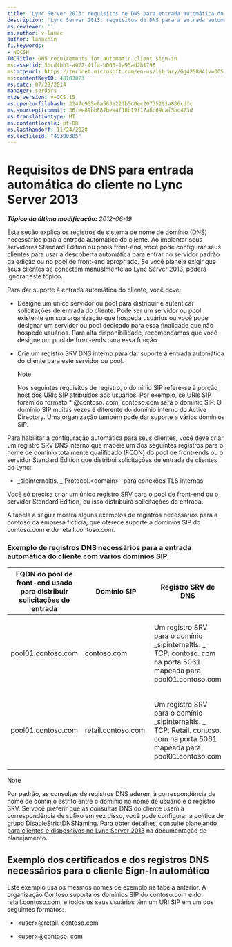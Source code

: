 ```yaml
---
title: 'Lync Server 2013: requisitos de DNS para entrada automática do cliente'
description: 'Lync Server 2013: requisitos de DNS para a entrada automática do cliente.'
ms.reviewer: ''
ms.author: v-lanac
author: lanachin
f1.keywords:
- NOCSH
TOCTitle: DNS requirements for automatic client sign-in
ms:assetid: 3bcd4bb3-a022-4ffa-b005-1a95ad2b1796
ms:mtpsurl: https://technet.microsoft.com/en-us/library/Gg425884(v=OCS.15)
ms:contentKeyID: 48183873
ms.date: 07/23/2014
manager: serdars
mtps_version: v=OCS.15
ms.openlocfilehash: 2247c955e0a563a22fb5d0ec20735291a836cdfc
ms.sourcegitcommit: 36fee89bb887bea4f18b19f17a8c69daf5bc423d
ms.translationtype: MT
ms.contentlocale: pt-BR
ms.lasthandoff: 11/24/2020
ms.locfileid: "49390305"
---
```

# <a name="dns-requirements-for-automatic-client-sign-in-in-lync-server-2013"></a>Requisitos de DNS para entrada automática do cliente no Lync Server 2013

<div data-xmlns="http://www.w3.org/1999/xhtml">

<div class="topic" data-xmlns="http://www.w3.org/1999/xhtml" data-msxsl="urn:schemas-microsoft-com:xslt" data-cs="https://msdn.microsoft.com/">

<div data-asp="https://msdn2.microsoft.com/asp">



</div>

<div id="mainSection">

<div id="mainBody">

<span> </span>

_**Tópico da última modificação:** 2012-06-19_

Esta seção explica os registros de sistema de nome de domínio (DNS) necessários para a entrada automática do cliente. Ao implantar seus servidores Standard Edition ou pools front-end, você pode configurar seus clientes para usar a descoberta automática para entrar no servidor padrão da edição ou no pool de front-end apropriado. Se você planeja exigir que seus clientes se conectem manualmente ao Lync Server 2013, poderá ignorar este tópico.

Para dar suporte à entrada automática do cliente, você deve:

  - Designe um único servidor ou pool para distribuir e autenticar solicitações de entrada do cliente. Pode ser um servidor ou pool existente em sua organização que hospeda usuários ou você pode designar um servidor ou pool dedicado para essa finalidade que não hospede usuários. Para alta disponibilidade, recomendamos que você designe um pool de front-ends para essa função.

  - Crie um registro SRV DNS interno para dar suporte à entrada automática do cliente para este servidor ou pool.
    
    <div>
    

    > [!NOTE]  
    > Nos seguintes requisitos de registro, o domínio SIP refere-se à porção host dos URIs SIP atribuídos aos usuários. Por exemplo, se URIs SIP forem do formato * @contoso. com, contoso.com será o domínio SIP. O domínio SIP muitas vezes é diferente do domínio interno do Active Directory. Uma organização também pode dar suporte a vários domínios SIP.

    
    </div>

Para habilitar a configuração automática para seus clientes, você deve criar um registro SRV DNS interno que mapeie um dos seguintes registros para o nome de domínio totalmente qualificado (FQDN) do pool de front-ends ou o servidor Standard Edition que distribui solicitações de entrada de clientes do Lync:

  - \_sipinternaltls. \_ Protocol.\<domain\> -para conexões TLS internas

Você só precisa criar um único registro SRV para o pool de front-end ou o servidor Standard Edition, ou isso distribuirá solicitações de entrada.

A tabela a seguir mostra alguns exemplos de registros necessários para a contoso da empresa fictícia, que oferece suporte a domínios SIP do contoso.com e do retail.contoso.com.

### <a name="example-of-dns-records-required-for-automatic-client-sign-in-with-multiple-sip-domains"></a>Exemplo de registros DNS necessários para a entrada automática do cliente com vários domínios SIP

<table>
<colgroup>
<col style="width: 33%" />
<col style="width: 33%" />
<col style="width: 33%" />
</colgroup>
<thead>
<tr class="header">
<th>FQDN do pool de front-end usado para distribuir solicitações de entrada</th>
<th>Domínio SIP</th>
<th>Registro SRV de DNS</th>
</tr>
</thead>
<tbody>
<tr class="odd">
<td><p>pool01.contoso.com</p></td>
<td><p>contoso.com</p></td>
<td><p>Um registro SRV para o domínio _sipinternaltls. _ TCP. contoso. com na porta 5061 mapeada para pool01.contoso.com</p></td>
</tr>
<tr class="even">
<td><p>pool01.contoso.com</p></td>
<td><p>retail.contoso.com</p></td>
<td><p>Um registro SRV para o domínio _sipinternaltls. _ TCP. Retail. contoso. com na porta 5061 mapeada para pool01.contoso.com</p></td>
</tr>
</tbody>
</table>


<div>


> [!NOTE]  
> Por padrão, as consultas de registros DNS aderem à correspondência de nome de domínio estrito entre o domínio no nome de usuário e o registro SRV. Se você preferir que as consultas DNS do cliente usem a correspondência de sufixo em vez disso, você pode configurar a política de grupo DisableStrictDNSNaming. Para obter detalhes, consulte <A href="lync-server-2013-planning-for-clients-and-devices.md">planejando para clientes e dispositivos no Lync Server 2013</A> na documentação de planejamento.



</div>

<div>

## <a name="example-of-the-certificates-and-dns-records-required-for-automatic-client-sign-in"></a>Exemplo dos certificados e dos registros DNS necessários para o cliente Sign-In automático

Este exemplo usa os mesmos nomes de exemplo na tabela anterior. A organização Contoso suporta os domínios SIP do contoso.com e do retail.contoso.com, e todos os seus usuários têm um URI SIP em um dos seguintes formatos:

  - \<user\>@retail. contoso.com

  - \<user\>@contoso. com

</div>

</div>

<span> </span>

</div>

</div>

</div>

